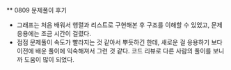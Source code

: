 ** 0809 문제풀이 후기

- 그래프는 처음 배워서 행렬과 리스트로 구현해본 후 구조를 이해할 수 있었고, 문제 응용에는 조금 시간이 걸렸다.
- 점점 문제풀이 속도가 빨라지는 것 같아서 뿌듯하긴 한데, 새로운 걸 응용하기 보다 이전에 배운 풀이에 익숙해져서 그런 것 같다. 코드 리뷰로 다른 사람의 풀이를 보니까 도움이 많이 되었다.